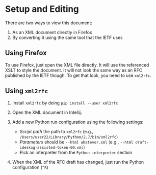# Setup and Editing 

There are two ways to view this document: 

1. As an XML document directly in Firefox
2. By converting it using the same tool that the IETF uses

## Using Firefox

To use Firefox, just open the XML file directly. It will use the referenced XSLT to style the document. It will not look the same way as an RFC published by the IETF though. To get that look, you need to use `xml2rfc`.

## Using `xml2rfc`

1. Install `xml2rfc` by doing `pip install --user xml2rfc`
2. Open the XML document in Intellij.
3. Add a new Python run configuration using the following settings:
    
    * *Script path* the path to `xml2rfc` (e.g., `/Users/user22/Library/Python/2.7/bin/xml2rfc`)
    * *Parameters* should be `--html whatever.xml` (e.g., `--html draft-ideskog-assisted-token-00.xml`)
    * Pick an interpreter from the `Python interpreter` section
    
4. When the XML of the RFC draft has changed, just run the Python configuration (`^R`)      